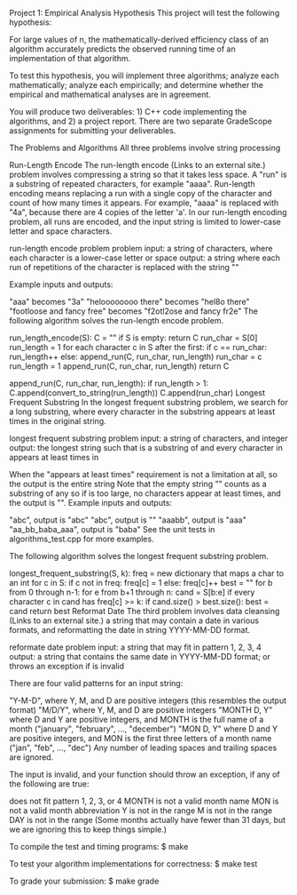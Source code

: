 Project 1: Empirical Analysis
Hypothesis
This project will test the following hypothesis:

For large values of n, the mathematically-derived efficiency class of an algorithm accurately predicts the observed running time of an implementation of that algorithm.

To test this hypothesis, you will implement three algorithms; analyze each mathematically; analyze each empirically; and determine whether the empirical and mathematical analyses are in agreement.

You will produce two deliverables: 1) C++ code implementing the algorithms, and 2) a project report. There are two separate GradeScope assignments for submitting your deliverables.

The Problems and Algorithms
All three problems involve string processing

Run-Length Encode
The run-length encode (Links to an external site.) problem involves compressing a string so that it takes less space. A "run" is a substring of repeated characters, for example "aaaa". Run-length encoding means replacing a run with a single copy of the character and count of how many times it appears. For example, "aaaa" is replaced with "4a", because there are 4 copies of the letter 'a'. In our run-length encoding problem, all runs are encoded, and the input string is limited to lower-case letter and space characters.

run-length encode problem problem
input: a string  of  characters, where each character is a lower-case letter or space
output: a string  where each run of  repetitions of the character  is replaced with the string ""

Example inputs and outputs:

"aaa" becomes "3a"
"heloooooooo there" becomes "hel8o there"
"footloose and fancy free" becomes "f2otl2ose and fancy fr2e"
The following algorithm solves the run-length encode problem.

run_length_encode(S):
    C = ""
    if S is empty:
        return C
    run_char = S[0]
    run_length = 1
    for each character c in S after the first:
           if c == run_char:
               run_length++
           else:
               append_run(C, run_char, run_length)
               run_char = c
               run_length = 1
    append_run(C, run_char, run_length)
    return C

append_run(C, run_char, run_length):
    if run_length > 1:
        C.append(convert_to_string(run_length))
    C.append(run_char)
Longest Frequent Substring
In the longest frequent substring problem, we search for a long substring, where every character in the substring appears at least  times in the original string.

longest frequent substring problem
input: a string  of  characters, and integer 
output: the longest string  such that  is a substring of  and every character in  appears at least  times in 

When  the "appears at least  times" requirement is not a limitation at all, so the output is the entire string  Note that the empty string "" counts as a substring of any  so if  is too large, no characters appear at least  times, and the output is "". Example inputs and outputs:

"abc",  output is "abc"
"abc",  output is ""
"aaabb",  output is "aaa"
"aa_bb_baba_aaa",  output is "baba"
See the unit tests in algorithms_test.cpp for more examples.

The following algorithm solves the longest frequent substring problem.

longest_frequent_substring(S, k):
    freq = new dictionary that maps a char to an int
    for c in S:
        if c not in freq:
            freq[c] = 1
        else:
            freq[c]++
    best = ""
    for b from 0 through n-1:
        for e from b+1 through n:
            cand = S[b:e]
            if every character c in cand has freq[c] >= k:
                if cand.size() > best.size():
                    best = cand
    return best
Reformat Date
The third problem involves data cleansing (Links to an external site.) a string that may contain a date in various formats, and reformatting the date in string YYYY-MM-DD format.

reformate date problem
input: a string   that may fit in pattern 1, 2, 3, 4 
output: a string  that contains the same date in YYYY-MM-DD format; or throws an exception if  is invalid

There are four valid patterns for an input string:

"Y-M-D", where Y, M, and D are positive integers (this resembles the output format)
"M/D/Y", where Y, M, and D are positive integers
"MONTH D, Y" where D and Y are positive integers, and MONTH is the full name of a month ("january", "february", ..., "december")
"MON D, Y" where D and Y are positive integers, and MON is the first three letters of a month name ("jan", "feb", ..., "dec") 
Any number of leading spaces and trailing spaces are ignored.

The input is invalid, and your function should throw an exception, if any of the following are true:

 does not fit pattern 1, 2, 3, or 4
MONTH is not a valid month name
MON is not a valid month abbreviation
Y is not in the range 
M is not in the range 
DAY is not in the range 
(Some months actually have fewer than 31 days, but we are ignoring this to keep things simple.)

To compile the test and timing programs:
$ make

To test your algorithm implementations for correctness:
$ make test

To grade your submission:
$ make grade
